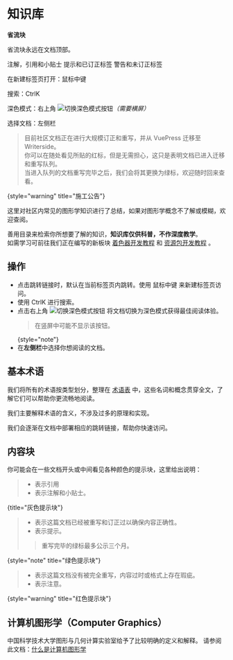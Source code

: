 # 知识库

<tldr>
<p><b>省流块</b></p>
<p>省流块永远在文档顶部。</p>
<tip>注解，引用和小贴士</tip>
<note>提示和已订正标签</note>
<warning>警告和未订正标签</warning>
<p>在新建标签页打开：<shortcut>鼠标中键</shortcut></p>
<p>搜索：<shortcut>Ctrl</shortcut><shortcut>K</shortcut></p>
<p>深色模式：右上角 <img src="https://resources.jetbrains.com/help/img/writerside/systemTheme_dark.svg" alt="切换深色模式按钮"/><i>（需要横屏）</i></p>
<p>选择文档：左侧栏</p>
</tldr>

> 目前社区文档正在进行大规模订正和重写，并从 VuePress 迁移至 Writerside。  
> 你可以在随处看见所贴的红标，但是无需担心，这只是表明文档已进入迁移和重写队列。  
> 当进入队列的文档重写完毕之后，我们会将其更换为绿标，欢迎随时回来查看。
>
{style="warning" title="施工公告"}

这里对社区内常见的图形学知识进行了总结，如果对图形学概念不了解或模糊，欢迎查阅。

善用目录来检索你所想要了解的知识，**知识库仅供科普，不作深度教学**。  
如需学习可前往我们正在编写的新板块 [着色器开发教程](shaderTutorial.md "编写中") 和 [资源包开发教程](resourceTutorial.md "编写中") 。

## 操作

- 点击跳转链接时，默认在当前标签页内跳转。使用 <shortcut>鼠标中键</shortcut> 来新建标签页访问。
- 使用 <shortcut>Ctrl</shortcut><shortcut>K</shortcut> 进行搜索。
- 点击右上角 <img src="https://resources.jetbrains.com/help/img/writerside/systemTheme_dark.svg" alt="切换深色模式按钮"/> 将文档切换为深色模式获得最佳阅读体验。
    > 在竖屏中可能不显示该按钮。
    >
    {style="note"}
- 在**左侧栏**中选择你想阅读的文档。

## 基本术语

我们将所有的术语按类型划分，整理在 [术语表](terms.md) 中，这些名词和概念贯穿全文，了解它们可以帮助你更流畅地阅读。

我们主要解释术语的含义，不涉及过多的原理和实现。

我们会逐渐在文档中部署相应的跳转链接，帮助你快速访问。

## 内容块

你可能会在一些文档开头或中间看见各种颜色的提示块，这里给出说明：

> - 表示引用
> - 表示注解和小贴士。
>
{title="灰色提示块"}

> - 表示这篇文档已经被重写和订正过以确保内容正确性。
> - 表示提示。
> 
> > 重写完毕的绿标最多公示三个月。
>
{style="note" title="绿色提示块"}

> - 表示这篇文档没有被完全重写，内容过时或格式上存在瑕疵。
> - 表示注意。
>
{style="warning" title="红色提示块"}

## 计算机图形学（Computer Graphics）

中国科学技术大学图形与几何计算实验室给予了比较明确的定义和解释。
请参阅此文档：[什么是计算机图形学](http://staff.ustc.edu.cn/~lgliu/Resources/CG/What_is_CG.htm)
